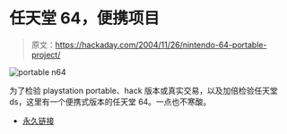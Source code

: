 # 任天堂 64，便携项目

> 原文：<https://hackaday.com/2004/11/26/nintendo-64-portable-project/>

![portable n64](img/c16bf1a9cb3663be5c953e0f1ab50298.png)

为了检验 playstation portable、hack 版本或真实交易，以及加倍检验任天堂 ds，这里有一个便携式版本的任天堂 64。一点也不寒酸。

*   [永久链接](http://stadsport.revhost.net/n64m.html)